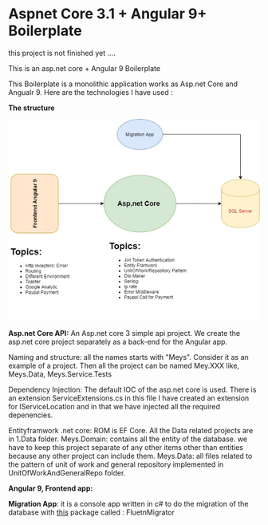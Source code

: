 # Aspnet Core 3.1 + Angular 9+ Boilerplate

this project is not finished yet .... 

This is an asp.net core + Angular 9 Boilerplate 


This Boilerplate is a monolithic application works as Asp.net Core and Angualr 9. Here are the technologies I have used : 


**The structure** 

![General View](diagram.jpg)


**Asp.net Core API:** 
An Asp.net core 3 simple api project. We create the asp.net core project separately as a back-end for the Angular app. 

Naming and structure: 
all the names starts with "Meys". Consider it as an example of a project. Then all the project can be named Mey.XXX like, 	Meys.Data, Meys.Service.Tests

Dependency Injection: 
The default IOC of the asp.net core is used. There is an extension ServiceExtensions.cs in this file I have created an extension for IServiceLocation and in that we have injected all the required depenencies. 

Entityframwork .net core: 
ROM is EF Core. All the Data related projects are in 1.Data folder. 
Meys.Domain: contains all the entity of the database. we have to keep this project separate of any other items other than entities because any other project can include them. 
Meys.Data: all files related to the pattern of unit of work and general repository implemented in UnitOfWorkAndGeneralRepo folder. 

**Angular 9,  Frontend app:**


**Migration App**: 
it is a console app written in c# to do the migration of the database with [this](https://fluentmigrator.github.io/articles/intro.html) package called : FluetnMigrator



